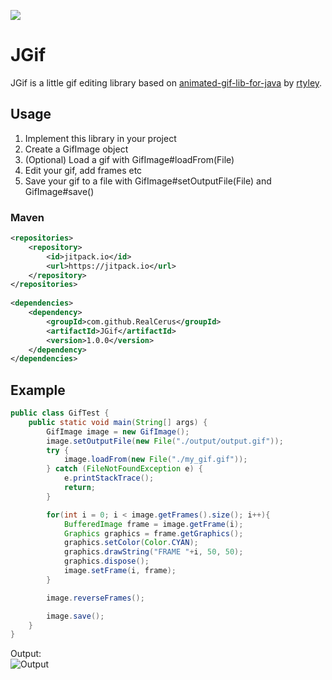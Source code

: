 [![](https://jitpack.io/v/RealCerus/JGif.svg)](https://jitpack.io/#RealCerus/JGif)

# JGif
JGif is a little gif editing library based on [animated-gif-lib-for-java](https://github.com/rtyley/animated-gif-lib-for-java) by [rtyley](https://github.com/rtyley).

## Usage
1. Implement this library in your project
2. Create a GifImage object
3. (Optional) Load a gif with GifImage#loadFrom(File)
4. Edit your gif, add frames etc
5. Save your gif to a file with GifImage#setOutputFile(File) and GifImage#save()

### Maven
```xml
<repositories>
    <repository>
        <id>jitpack.io</id>
        <url>https://jitpack.io</url>
    </repository>
</repositories>
	
<dependencies>
    <dependency>
        <groupId>com.github.RealCerus</groupId>
        <artifactId>JGif</artifactId>
        <version>1.0.0</version>
    </dependency>
</dependencies>
```

## Example
```java
public class GifTest {
    public static void main(String[] args) {
        GifImage image = new GifImage();
        image.setOutputFile(new File("./output/output.gif"));
        try {
            image.loadFrom(new File("./my_gif.gif"));
        } catch (FileNotFoundException e) {
            e.printStackTrace();
            return;
        }

        for(int i = 0; i < image.getFrames().size(); i++){
            BufferedImage frame = image.getFrame(i);
            Graphics graphics = frame.getGraphics();
            graphics.setColor(Color.CYAN);
            graphics.drawString("FRAME "+i, 50, 50);
            graphics.dispose();
            image.setFrame(i, frame);
        }

        image.reverseFrames();

        image.save();
    }
}
```

Output:\
![Output](https://i.imgur.com/cFPzGNK.gif)
